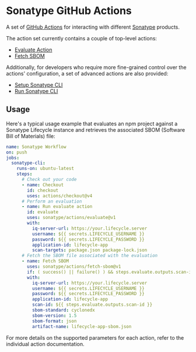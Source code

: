 <!--

     Copyright (c) 2023-present Sonatype, Inc. All rights reserved.
     Includes the third-party code listed at https://links.sonatype.com/products/clm/attributions.
     "Sonatype" is a trademark of Sonatype, Inc.

-->

# Sonatype GitHub Actions

A set of [GitHub Actions](https://github.com/features/actions) for interacting with different [Sonatype](https://www.sonatype.com/) products.

The action set currently contains a couple of top-level actions:

- [Evaluate Action](evaluate/README.md)
- [Fetch SBOM](fetch-sbom/README.md)

Additionally, for developers who require more fine-grained control over the actions' configuration, a set of advanced actions are also provided:

- [Setup Sonatype CLI](setup-iq-cli/README.md)
- [Run Sonatype CLI](run-iq-cli/README.md)

## Usage

Here's a typical usage example that evaluates an npm project against a Sonatype Lifecycle instance and retrieves the associated SBOM (Software Bill of Materials) file:

```yaml
name: Sonatype Workflow
on: push
jobs:
  sonatype-cli:
    runs-on: ubuntu-latest
    steps:
      # Check out your code
      - name: Checkout
        id: checkout
        uses: actions/checkout@v4
      # Perform an evaluation 
      - name: Run evaluate action
        id: evaluate
        uses: sonatype/actions/evaluate@v1
        with:
          iq-server-url: https://your.lifecycle.server
          username: ${{ secrets.LIFECYCLE_USERNAME }}
          password: ${{ secrets.LIFECYCLE_PASSWORD }}
          application-id: lifecycle-app
          scan-targets: package.json package-lock.json
      # Fetch the SBOM file associated with the evaluation
      - name: Fetch SBOM
        uses: sonatype/actions/fetch-sbom@v1
        if: ( success() || failure() ) && steps.evaluate.outputs.scan-id 
        with:
          iq-server-url: https://your.lifecycle.server
          username: ${{ secrets.LIFECYCLE_USERNAME }}
          password: ${{ secrets.LIFECYCLE_PASSWORD }}
          application-id: lifecycle-app
          scan-id: ${{ steps.evaluate.outputs.scan-id }}
          sbom-standard: cyclonedx
          sbom-version: 1.5
          sbom-format: json
          artifact-name: lifecycle-app-sbom.json
```

For more details on the supported parameters for each action, refer to the individual action documentation.
